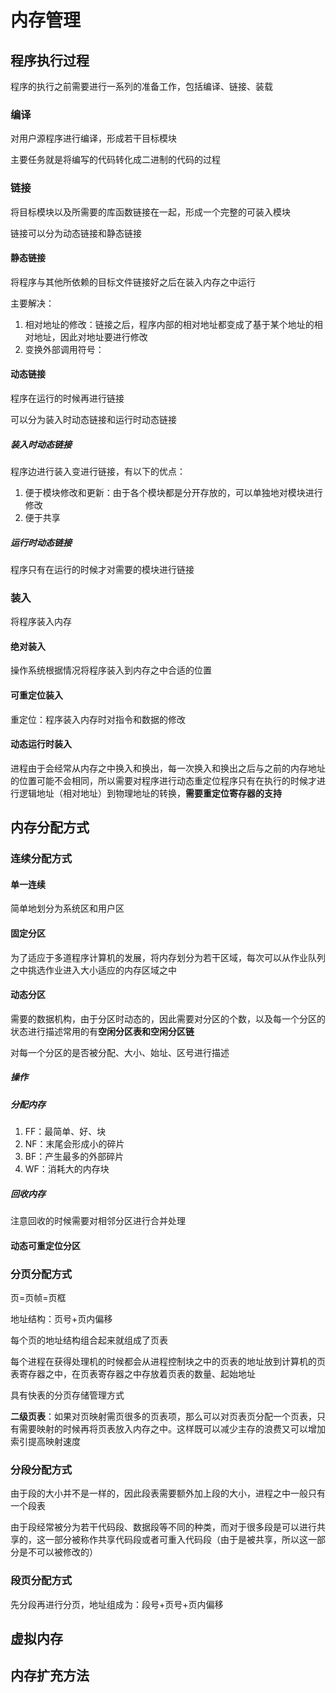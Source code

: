 # 内存管理

## 程序执行过程

程序的执行之前需要进行一系列的准备工作，包括编译、链接、装载

### 编译

对用户源程序进行编译，形成若干目标模块

主要任务就是将编写的代码转化成二进制的代码的过程

### 链接

将目标模块以及所需要的库函数链接在一起，形成一个完整的可装入模块

链接可以分为动态链接和静态链接

#### 静态链接

将程序与其他所依赖的目标文件链接好之后在装入内存之中运行

主要解决：

1. 相对地址的修改：链接之后，程序内部的相对地址都变成了基于某个地址的相对地址，因此对地址要进行修改
2. 变换外部调用符号：

#### 动态链接

程序在运行的时候再进行链接

可以分为装入时动态链接和运行时动态链接

##### 装入时动态链接

程序边进行装入变进行链接，有以下的优点：

1. 便于模块修改和更新：由于各个模块都是分开存放的，可以单独地对模块进行修改
2. 便于共享

##### 运行时动态链接

程序只有在运行的时候才对需要的模块进行链接

### 装入

将程序装入内存

#### 绝对装入

操作系统根据情况将程序装入到内存之中合适的位置

#### 可重定位装入

重定位：程序装入内存时对指令和数据的修改

#### 动态运行时装入

进程由于会经常从内存之中换入和换出，每一次换入和换出之后与之前的内存地址的位置可能不会相同，所以需要对程序进行动态重定位程序只有在执行的时候才进行逻辑地址（相对地址）到物理地址的转换，**需要重定位寄存器的支持**





## 内存分配方式

### 连续分配方式

#### 单一连续

简单地划分为系统区和用户区

#### 固定分区

为了适应于多道程序计算机的发展，将内存划分为若干区域，每次可以从作业队列之中挑选作业进入大小适应的内存区域之中

#### 动态分区

需要的数据机构，由于分区时动态的，因此需要对分区的个数，以及每一个分区的状态进行描述常用的有**空闲分区表和空闲分区链**

对每一个分区的是否被分配、大小、始址、区号进行描述

##### 操作

##### **分配内存**

1. FF：最简单、好、块
2. NF：末尾会形成小的碎片
3. BF：产生最多的外部碎片
4. WF：消耗大的内存块

##### 回收内存

注意回收的时候需要对相邻分区进行合并处理

#### 动态可重定位分区



### 分页分配方式

页=页帧=页框

地址结构：页号+页内偏移

每个页的地址结构组合起来就组成了页表

每个进程在获得处理机的时候都会从进程控制块之中的页表的地址放到计算机的页表寄存器之中，在页表寄存器之中存放着页表的数量、起始地址

具有快表的分页存储管理方式

**二级页表**：如果对页映射需页很多的页表项，那么可以对页表页分配一个页表，只有需要映射的时候再将页表放入内存之中。这样既可以减少主存的浪费又可以增加索引提高映射速度

### 分段分配方式

由于段的大小并不是一样的，因此段表需要额外加上段的大小，进程之中一般只有一个段表

由于段经常被分为若干代码段、数据段等不同的种类，而对于很多段是可以进行共享的，这一部分被称作共享代码段或者可重入代码段（由于是被共享，所以这一部分是不可以被修改的）

### 段页分配方式

先分段再进行分页，地址组成为：段号+页号+页内偏移

## 虚拟内存

## 内存扩充方法

